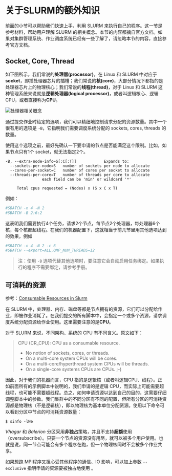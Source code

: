 # 关于SLURM的额外知识

前面的小节可以帮助我们快速上手，利用 SLURM 来执行自己的程序。这一节是参考材料，帮助用户理解 SLURM 的相关概念。本节的内容都摘自官方文档。如果对集群管理系统、作业调度系统已经有一些了解了，请忽略本节的内容，直接参考官方文档。

## Socket, Core, Thread

如下图所示，我们常说的**处理器(processor)**，在 Linux 和 SLURM 中对应于**socket**，即插处理器芯片的插槽；我们常说的**核(core)**，大部分情况下都指的是处理器芯片上的物理核心；我们常说的**线程(thread)**，对于 Linux 和 SLURM 这种管理系统来说就是**逻辑处理器(logical processor)**，或者叫逻辑核心、逻辑CPU，或者直接称为**CPU**。

![处理器相关概念](https://slurm.schedmd.com/mc_support.gif)

通过提交作业时给定的选项，我们可以精细地控制请求分配的资源数量。其中一个很有用的选项是 `-B`，它指明我们需要调度系统分配的 sockets, cores, threads 的数量。

使用这个选项之前，最好先确认一下要申请的节点是否能满足这个限制。比如，如果节点只有1个 socket，就无法指定2个。

```
-B, --extra-node-info=S[:C[:T]]            Expands to:
  --sockets-per-node=S   number of sockets per node to allocate
  --cores-per-socket=C   number of cores per socket to allocate
  --threads-per-core=T   number of threads per core to allocate
                each field can be 'min' or wildcard '*'

     Total cpus requested = (Nodes) x (S x C x T)
```

例如：

```bash
#SBATCH -n 4 -N 2
#SBATCH -B 2:6:2
```

这表明我们需要执行4个任务，请求2个节点，每节点2个处理器，每处理器6个核，每个核都超线程。在我们的机器配置下，这就相当于前几节里用其他选项达到的效果，例如

```bash
#SBATCH -n 4 -N 2 -c 6
#SBATCH --export=ALL,OMP_NUM_THREADS=12
```

> 注：使用 `-B` 选项代替其他选项时，要注意它会自动启用任务绑定。如果执行的程序不需要绑定，请参考手册。

## 可消耗的资源

参考：[Consumable Resources in Slurm](https://slurm.schedmd.com/cons_res.html)

在 SLURM 中，处理器、内存、磁盘等都是节点拥有的资源，它们可以分配给作业，即被作业消耗了。在我们提交的所有脚本中，会指定一个或多个资源，请求调度系统分配资源给作业使用。这里需要注意的是**CPU**。

对于 SLURM 来说，不同架构、系统的 CPU 有不同含义。原文如下：

> CPU (CR_CPU): CPU as a consumable resource.
> - No notion of sockets, cores, or threads.
> - On a multi-core system CPUs will be cores.
> - On a multi-core/hyperthread system CPUs will be threads.
> - On a single-core systems CPUs are CPUs. ;-)

因此，对于我们的机器而言，CPU 指的是逻辑核（或者叫逻辑CPU、线程）。正如前面所有的示例脚本中说明的，我们申请的是逻辑 CPU，而实际上可能需要超线程，也可能不需要超线程。总之，如何申请资源以达到自己的目的，这需要仔细调整脚本中的参数。我们集群中的不同分区有不同的配置，但所有分区的可消耗资源都是物理核（不是逻辑核），即以物理核为基本单位分配资源。使用以下命令可以看到分区中节点的可消耗资源数量：

```
$ sinfo -lNe
```

*Vhagar* 和 *Balerion* 分区采用**非独占**策略，并且不支持**超额**使用（oversubscribe）。只要一个节点的资源没有用尽，就可以被多个用户使用。也就是说，同一节点可能会有多个程序在跑，但一个物理核同时不会被多个作业共享。

如果想跑 MPI程序又担心受其他程序的通信、IO 影响，可以加上参数 `--exclusive` 指明申请的资源要被独占地使用 。